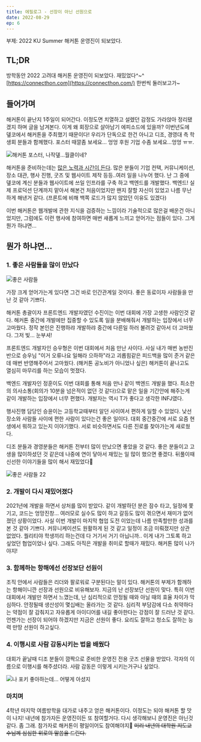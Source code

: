 ```yaml
---
title: 에필로그 - 선장이 아닌 선원으로
date: 2022-08-29
ep: 6
---
```


부제: 2022 KU Summer 해커톤 운영진이 되보았다.

## TL;DR
방학동안 2022 고려대 해커톤 운영진이 되보았다. 재밌었다^~^    
[https://connecthon.com](https://connecthon.com/) 한번씩 둘러보고가~

## 들어가며
해커톤이 끝난지 1주일이 되어간다. 이정도면 치열하고 설렜던 감정도 가라앉아 정리됐겠지 하며 글을 남겨본다. 이게 왜 회장으로 살아남기 에피소드에 있을까? 이번년도에 뎊코에서 해커톤을 주최했기 때문이다! 우리가 단독으로 한건 아니고 디조, 경영대 측 학생회 분들과 함께했다. 포스터 때깔좀 보세요... 엉엉 후원 기업 수좀 보세요...엉엉 ㅠㅠ. 

![해커톤 포스터, 나작뎊...월클이네?](./6-1.jpg)

해커톤을 준비하는데는 [많은 노력과 시간이 든다](/posts/%EB%8F%99%EC%95%84%EB%A6%AC%20%ED%9A%8C%EC%9E%A5%20%EC%83%9D%EC%A1%B4%EA%B8%B0/4/). 많은 분들이 기업 컨택, 커뮤니케이션, 장소 대관, 행사 진행, 굿즈 및 웹사이트 제작 등등..여러 일을 나누어 했다. 난 그 중에 뎊코에 계신 분들과 웹사이트에 쓰일 인프라를 구축 하고 백엔드를 개발했다. 백엔드! 실제 프로덕션 단계까지 맡아서 해본건 처음이었지만 왠지 잘할 자신이 있었고 나름 무난하게 해낸거 같다. (프론트에 비해 백쪽 로드가 많지 않았던 이유도 있겠다)

이번 해커톤은 웹개발에 관한 지식을 검증하는 느낌이라 기술적으로 많은걸 배운건 아니었지만, 그럼에도 이런 행사에 참여하면 매번 새롭게 느끼고 얻어가는 점들이 있다. 그게 뭔가 하냐면...

## 뭔가 하냐면...

### 1. 좋은 사람들을 많이 만났다

![좋은 사람들](./6-2.jpg)

가장 크게 얻어가는게 있다면 그건 바로 인간관계일 것이다. 좋은 동료이자 사람들을 만난 것 같아 기쁘다.

해커톤 총괄이자 프론트엔드 개발자였던 수진이는 이번 대회에 가장 고생한 사람인것 같다. 해커톤 중간에 개발에만 집중할 수 있도록 일을 분배해줘서 개발하는 입장에서 너무 고마웠다. 정작 본인은 진행하랴 개발하랴 중간에 다른일 하러 불려것 같아서 더 고마웠다. 그저 빛... 눈부셔!

프론트엔드 개발자인 승우형은 이번 대회에서 처음 만난 사이다. 사실 내가 매번 농반진반으로 승우님 "이거 오류나요 일해라 으하하"라고 괴롭힘같은 피드백을 많이 준거 같은데 매번 반영해주어서 고마웠다. (해커톤 공노비가 아니었나 싶은) 해커톤이 끝나고도 열심히 마무리를 하는 모습이 멋졌다. 

백엔드 개발자인 정훈이도 이번 대회를 통해 처음 만나 같이 백엔드 개발을 했다. 최소한의 의사소통(회의가 10분을 넘은적이 없던 것 같다)으로 맡은 일을 기간안에 해주는게 같이 개발하는 입장에서 너무 편했다. 개발자는 역시 T가 좋다고 생각한 INFJ였다.

행사진행 담당인 승윤이는 고등학교때부터 알던 사이여서 편하게 일할 수 있었다. 낮선 장소와 사람들 사이에 편한 사람이 있다는건 좋은 일이다. 대회 중간중간에 서로 요즘 현생에서 뭐하고 있는지 이야기했다. 서로 비슷하면서도 다른 진로를 찾아가는게 새로웠다.

디조 분들과 경영분들은 해커톤 전부터 많이 만났으면 좋았을 것 같다. 좋은 분들이고 고생을 많이하셨던 것 같은데 나중에 연이 닿아서 재밌는 일 많이 했으면 좋겠다. 뒤풀이때 신선한 이야기들을 많이 해서 재밌었다🤣

![좋은 사람들 22](./6-3.png)

### 2. 개발이 다시 재밌어졌다
2021년에 개발을 하면서 상처를 많이 받았다. 같이 개발하던 분은 잠수 타고, 일정에 쫓기고, 코드는 엉망진창... 여러모로 실수도 많이 하고 갈등도 많이 겪으면서 재미가 없어졌던 상황이었다. 사실 이번 개발이 마지막 협업 도전 이었는데 나름 만족할만한 성과를 본 것 같아 기쁘다. 커뮤니케이션도 원활하게 된 것 같고 일정이 조금 미뤄졌지만 상관 없었다. 퀄리티야 학생끼리 하는건데 다 거기서 거기 아닙니까.. 이게 내가 그토록 하고싶었던 협업이었나 싶다. 그래도 아직은 개발을 취미로 할때가 재밌다. 해커톤 많이 나가야지!

### 3. 함께하는 항해에선 선장보단 선원이
조직 안에서 사람들은 리더와 팔로워로 구분된다는 말이 있다. 해커톤의 부제가 함깨하는 항해이니깐 선장과 선원으로 비유해보자. 지금의 난 선장보단 선원이 맞다. 특히 이번 대회에서 개발만 하면서 느꼈는데, 난 심리적으로 안정될 때와 아닐 때의 효율 차이가 막심하다. 안정될때 생산성이 몇십배는 올라가는 것 같다. 심리적 부담감에 다소 취약하다는 약점이 잘 감춰지고 자유롭게 아이디어를 내길 좋아한다는 강점이 잘 드러난 것 같다. 언젠가는 선장이 되어야 하겠지만 지금은 선원이 좋다. 요리도 잘하고 청소도 잘하는 능력 만땅 선원이 하고싶다.

### 4. 이행시로 사람 감동시키는 법을 배웠다
대회가 끝날때 디조 분들이 깜짝으로 준비한 운영진 전용 굿즈 선물을 받았다. 각자의 이름으로 이행시를 해주셨더라. 사람 감동은 이렇게 시키는거구나 싶었다.

![나 포키 좋아하는데... 어떻게 아셨지](6-4.png)

### 마치며
4학년 마지막 여름방학을 대가로 내주고 얻은 해커톤이다. 이정도는 되야 해커톤 할 맛이 나지! 내년에 참가자든 운영진이든 또 참여할거다. 다시 생각해보니 운영진은 아닌것 같다. 좀 그래. 참가자로 해커톤이 평일이어도 참여해야지🤔 ~~미리 내년의 대학원 지도교수님께 심심한 위로의 말씀을 드린다.~~
